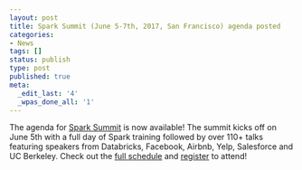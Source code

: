 ```yaml
---
layout: post
title: Spark Summit (June 5-7th, 2017, San Francisco) agenda posted
categories:
- News
tags: []
status: publish
type: post
published: true
meta:
  _edit_last: '4'
  _wpas_done_all: '1'
---
```


The agenda for <a href="https://spark-summit.org/2017/">Spark Summit</a> is now available! The summit kicks off on June 5th with a full day of Spark training followed by over 110+ talks featuring speakers from Databricks, Facebook, Airbnb, Yelp, Salesforce and UC Berkeley. Check out the <a href="https://spark-summit.org/2017/schedule/">full schedule</a> and <a href="https://prevalentdesignevents.com/sparksummit/ss17/?_ga=1.211902866.780052874.1433437196">register</a> to attend!